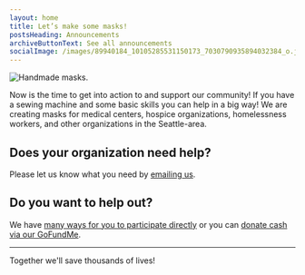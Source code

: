 ```yaml
---
layout: home
title: Let’s make some masks!
postsHeading: Announcements
archiveButtonText: See all announcements
socialImage: /images/89940184_10105285531150173_7030790935894032384_o.jpg
---
```

![Handmade masks.](/images/masks.jpg)

Now is the time to get into action to and support our community! If you have a sewing machine and some basic skills you can help in a big way! We are creating masks for medical centers, hospice organizations, homelessness workers, and other organizations in the Seattle-area.



## Does your organization need help?

Please let us know what you need by <a href="mailto:CraftersAgainstCOVID19Seattle@gmail.com">emailing us</a>. 

## Do you want to help out?

We have [many ways for you to participate directly](/volunteer/) or you can [donate cash via our GoFundMe](https://charity.gofundme.com/o/en/donate-widget/21157).

<hr>

Together we'll save thousands of lives!